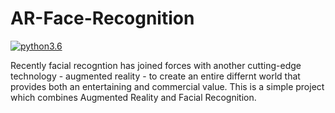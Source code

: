# AR-Face-Recognition

[![python3.6](https://img.shields.io/badge/python-3.6-brightgreen.svg)]()

Recently facial recogntion has joined forces with another cutting-edge technology - augmented reality - to create an entire differnt world that provides both an entertaining and commercial value.
This is a simple project which combines Augmented Reality and Facial Recognition.
